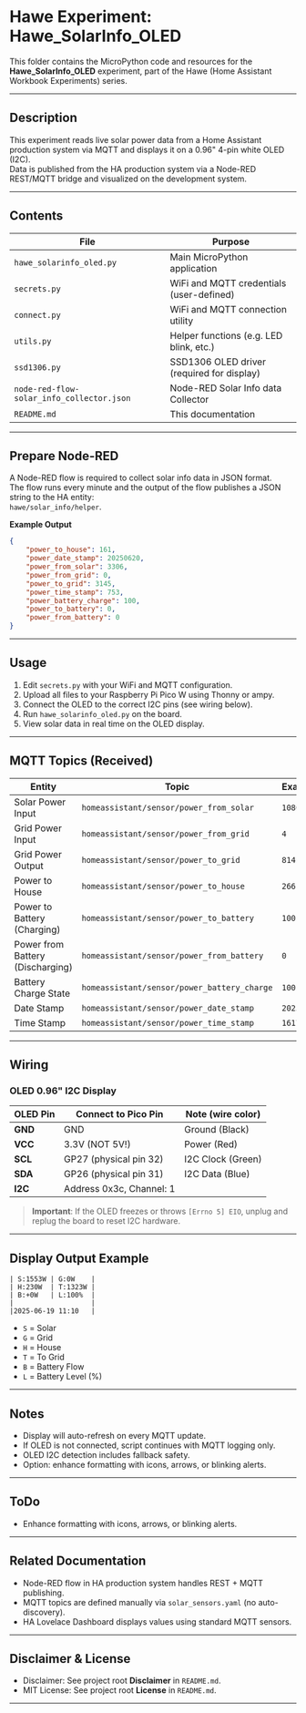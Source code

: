 # Hawe Experiment: Hawe_SolarInfo_OLED

This folder contains the MicroPython code and resources for the **Hawe_SolarInfo_OLED** experiment, part of the Hawe (Home Assistant Workbook Experiments) series.

---

## Description

This experiment reads live solar power data from a Home Assistant production system via MQTT and displays it on a 0.96" 4-pin white OLED (I2C).  
Data is published from the HA production system via a Node-RED REST/MQTT bridge and visualized on the development system.

---

## Contents

| File                                      | Purpose                                         |
|-------------------------------------------|-------------------------------------------------|
| `hawe_solarinfo_oled.py`                  | Main MicroPython application                    |
| `secrets.py`                              | WiFi and MQTT credentials (user-defined)        |
| `connect.py`                              | WiFi and MQTT connection utility                |
| `utils.py`                                | Helper functions (e.g. LED blink, etc.)         |
| `ssd1306.py`                              | SSD1306 OLED driver (required for display)      |
| `node-red-flow-solar_info_collector.json` | Node-RED Solar Info data Collector              |
| `README.md`                               | This documentation                              |

---

## Prepare Node-RED

A Node-RED flow is required to collect solar info data in JSON format.  
The flow runs every minute and the output of the flow publishes a JSON string to the HA entity:  
`hawe/solar_info/helper`.

**Example Output**
```json
{
    "power_to_house": 161,
    "power_date_stamp": 20250620,
    "power_from_solar": 3306,
    "power_from_grid": 0,
    "power_to_grid": 3145,
    "power_time_stamp": 753,
    "power_battery_charge": 100,
    "power_to_battery": 0,
    "power_from_battery": 0
}
```

---

## Usage

1. Edit `secrets.py` with your WiFi and MQTT configuration.
2. Upload all files to your Raspberry Pi Pico W using Thonny or ampy.
3. Connect the OLED to the correct I2C pins (see wiring below).
4. Run `hawe_solarinfo_oled.py` on the board.
5. View solar data in real time on the OLED display.

---

## MQTT Topics (Received)

| Entity                           | Topic                                        | Example    |
|----------------------------------|----------------------------------------------|------------|
| Solar Power Input                | `homeassistant/sensor/power_from_solar`      | `1080`     |
| Grid Power Input                 | `homeassistant/sensor/power_from_grid`       | `4`        |
| Grid Power Output                | `homeassistant/sensor/power_to_grid`         | `814`      |
| Power to House                   | `homeassistant/sensor/power_to_house`        | `266`      |
| Power to Battery (Charging)      | `homeassistant/sensor/power_to_battery`      | `100`      |
| Power from Battery (Discharging) | `homeassistant/sensor/power_from_battery`    | `0`        |
| Battery Charge State             | `homeassistant/sensor/power_battery_charge`  | `100`      |
| Date Stamp                       | `homeassistant/sensor/power_date_stamp`      | `20250619` |
| Time Stamp                       | `homeassistant/sensor/power_time_stamp`      | `1617`     |

---

## Wiring

### OLED 0.96" I2C Display

| OLED Pin | Connect to Pico Pin      | Note (wire color) |
|----------|--------------------------|-------------------|
| **GND**  | GND                      | Ground (Black)    |
| **VCC**  | 3.3V (NOT 5V!)           | Power (Red)       |
| **SCL**  | GP27 (physical pin 32)   | I2C Clock (Green) |
| **SDA**  | GP26 (physical pin 31)   | I2C Data (Blue)   |
| **I2C**  | Address 0x3c, Channel: 1 |

> **Important**: If the OLED freezes or throws `[Errno 5] EIO`, unplug and replug the board to reset I2C hardware.

---

## Display Output Example

```
| S:1553W | G:0W    |
| H:230W  | T:1323W |
| B:+0W   | L:100%  |
|                   |
|2025-06-19 11:10   |
```

- `S` = Solar
- `G` = Grid
- `H` = House
- `T` = To Grid
- `B` = Battery Flow
- `L` = Battery Level (%)

---

## Notes

- Display will auto-refresh on every MQTT update.
- If OLED is not connected, script continues with MQTT logging only.
- OLED I2C detection includes fallback safety.
- Option: enhance formatting with icons, arrows, or blinking alerts.

---

## ToDo

- Enhance formatting with icons, arrows, or blinking alerts.

---

## Related Documentation

- Node-RED flow in HA production system handles REST + MQTT publishing.
- MQTT topics are defined manually via `solar_sensors.yaml` (no auto-discovery).
- HA Lovelace Dashboard displays values using standard MQTT sensors.

---

## Disclaimer & License

- Disclaimer: See project root **Disclaimer** in `README.md`.
- MIT License: See project root **License** in `README.md`.

---
